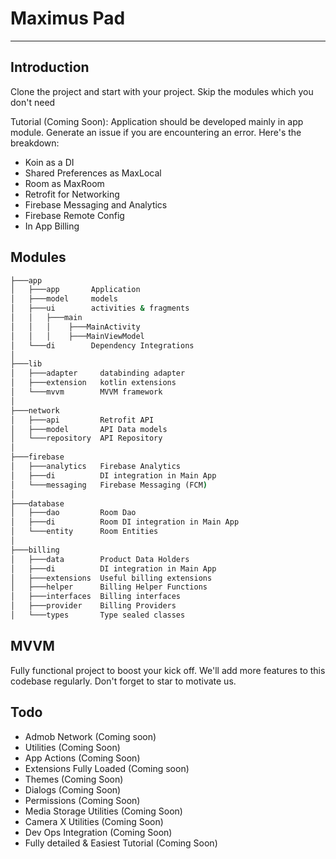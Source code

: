# Maximus Pad

------

## Introduction

Clone the project and start with your project. Skip the modules which you don't need

Tutorial (Coming Soon):
Application should be developed mainly in app module. Generate an issue if you are encountering an
error. Here's the breakdown:

- Koin as a DI
- Shared Preferences as MaxLocal
- Room as MaxRoom
- Retrofit for Networking
- Firebase Messaging and Analytics
- Firebase Remote Config
- In App Billing

## Modules

```cmd
├───app
│   ├───app       Application
│   ├───model     models
│   ├───ui        activities & fragments
│   │   ├───main
│   │   │    ├───MainActivity
│   │   │    ├───MainViewModel
│   └───di        Dependency Integrations
│
├───lib
│   ├───adapter     databinding adapter
│   ├───extension   kotlin extensions
│   └───mvvm        MVVM framework
│
├───network
│   ├───api         Retrofit API
│   ├───model       API Data models
│   └───repository  API Repository
│   
├───firebase
│   ├───analytics   Firebase Analytics
│   ├───di          DI integration in Main App
│   └───messaging   Firebase Messaging (FCM)
│   
├───database
│   ├───dao         Room Dao
│   ├───di          Room DI integration in Main App
│   └───entity      Room Entities
│   
├───billing
│   ├───data        Product Data Holders
│   ├───di          DI integration in Main App
│   ├───extensions  Useful billing extensions
│   ├───helper      Billing Helper Functions
│   ├───interfaces  Billing interfaces
│   ├───provider    Billing Providers
│   └───types       Type sealed classes
```

## MVVM

Fully functional project to boost your kick off. We'll add more features to this codebase regularly.
Don't forget to star to motivate us.

## Todo

- Admob Network (Coming soon)
- Utilities (Coming Soon)
- App Actions (Coming Soon)
- Extensions Fully Loaded (Coming soon)
- Themes (Coming Soon)
- Dialogs (Coming Soon)
- Permissions (Coming Soon)
- Media Storage Utilities (Coming Soon)
- Camera X Utilities (Coming Soon)
- Dev Ops Integration (Coming Soon)
- Fully detailed & Easiest Tutorial (Coming Soon)